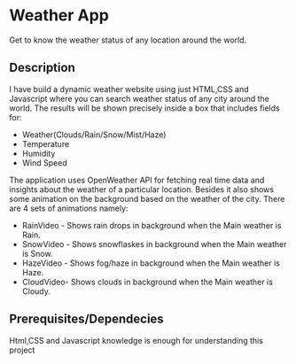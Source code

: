 # Weather App
Get to know the weather status of any location around the world.

## Description
I have build a dynamic weather website using just HTML,CSS and Javascript where you can search weather status of any city around the world. The results will be shown precisely inside a box that includes fields for:
* Weather(Clouds/Rain/Snow/Mist/Haze)
* Temperature 
* Humidity
* Wind Speed

The application uses OpenWeather API for fetching real time data and insights about the weather of a particular location.
Besides it also shows some animation on the background based on the weather of the city. There are 4 sets of animations namely:
* RainVideo - Shows rain drops in background when the Main weather is Rain.
* SnowVideo - Shows snowflaskes in background when the Main weather is Snow.
* HazeVideo - Shows fog/haze in background when the Main weather is Haze.
* CloudVideo- Shows clouds in background when the Main weather is Cloudy.
## Prerequisites/Dependecies
Html,CSS and Javascript knowledge is enough for understanding this project
